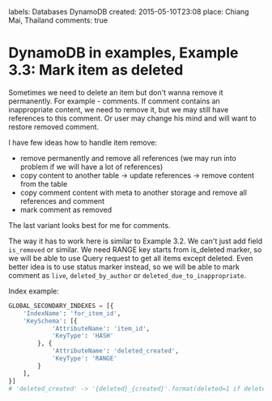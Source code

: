 labels: Databases
        DynamoDB
created: 2015-05-10T23:08
place: Chiang Mai, Thailand
comments: true

# DynamoDB in examples, Example 3.3: Mark item as deleted

Sometimes we need to delete an item but don't wanna remove it permanently. For example - comments. If comment contains an inappropriate content, we need to remove it, but we may still have references to this comment. Or user may change his mind and will want to restore removed comment.

I have few ideas how to handle item remove:

- remove permanently and remove all references (we may run into problem if we will have a lot of references)
- copy content to another table -> update references -> remove content from the table
- copy comment content with meta to another storage and remove all references and comment
- mark comment as removed

The last variant looks best for me for comments.

The way it has to work here is similar to Example 3.2. We can't just add field ```is_removed``` or similar. We need RANGE key starts from is_deleted marker, so we will be able to use Query request to get all items except deleted. Even better idea is to use status marker instead, so we will be able to mark comment as ```live```, ```deleted_by_author``` or ```deleted_due_to_inappropriate```.

Index example:

```python
GLOBAL_SECONDARY_INDEXES = [{
    'IndexName': 'for_item_id',
    'KeySchema': [{
            'AttributeName': 'item_id',
            'KeyType': 'HASH'
        }, {
            'AttributeName': 'deleted_created',
            'KeyType': 'RANGE'
        }
    ],
}]
# 'deleted_created' -> '{deleted}_{created}'.format(deleted=1 if deleted else 0, created=created)
```
